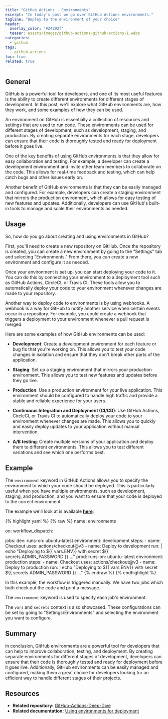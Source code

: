 ```yaml
---
title: "GitHub Actions - Environments"
excerpt: "In today's post we go over GitHub Actions environments."
tagline: "Deploy to the environment of your choice"
header:
  overlay_color: "#24292f"
  teaser: assets/images/github-actions/github-actions-1.webp
categories:
  - github
tags:
  - github-actions
toc: true
related: true
---
```


## General

GitHub is a powerful tool for developers, and one of its most useful features is the ability to create different environments for different stages of development. In this post, we'll explore what GitHub environments are, how they work, and some examples of how they can be used.

An environment on GitHub is essentially a collection of resources and settings that are used to run code. These environments can be used for different stages of development, such as development, staging, and production. By creating separate environments for each stage, developers can ensure that their code is thoroughly tested and ready for deployment before it goes live.

One of the key benefits of using GitHub environments is that they allow for easy collaboration and testing. For example, a developer can create a development environment and invite other team members to collaborate on the code. This allows for real-time feedback and testing, which can help catch bugs and other issues early on.

Another benefit of GitHub environments is that they can be easily managed and configured. For example, developers can create a staging environment that mirrors the production environment, which allows for easy testing of new features and updates. Additionally, developers can use GitHub's built-in tools to manage and scale their environments as needed.

## Usage

So, how do you go about creating and using environments in GitHub?

First, you'll need to create a new repository on GitHub. Once the repository is created, you can create a new environment by going to the "Settings" tab and selecting "Environments." From there, you can create a new environment and configure it as needed.

Once your environment is set up, you can start deploying your code to it. You can do this by connecting your environment to a deployment tool such as GitHub Actions, CircleCI, or Travis CI. These tools allow you to automatically deploy your code to your environment whenever changes are made to your repository.

Another way to deploy code to environments is by using webhooks. A webhook is a way for GitHub to notify another service when certain events occur in a repository. For example, you could create a webhook that triggers a deployment to your environment whenever a pull request is merged.

Here are some examples of how GitHub environments can be used:

- **Development**: Create a development environment for each feature or bug fix that you're working on. This allows you to test your code changes in isolation and ensure that they don't break other parts of the application.

- **Staging**: Set up a staging environment that mirrors your production environment. This allows you to test new features and updates before they go live.

- **Production**: Use a production environment for your live application. This environment should be configured to handle high traffic and provide a stable and reliable experience for your users.

- **Continuous Integration and Deployment (CI/CD)**: Use GitHub Actions, CircleCI, or Travis CI to automatically deploy your code to your environment whenever changes are made. This allows you to quickly and easily deploy updates to your application without manual intervention.

- **A/B testing**: Create multiple versions of your application and deploy them to different environments. This allows you to test different variations and see which one performs best.

## Example

The `environment` keyword in GitHub Actions allows you to specify the environment to which your code should be deployed. This is particularly useful when you have multiple environments, such as development, staging, and production, and you want to ensure that your code is deployed to the correct environment.

The example we'll look at is available [**here**](https://github.com/christosgalano/GitHub-Actions-Deep-Dive/blob/main/.github/workflows/environments.yaml):

{% highlight yaml %}
{% raw %}
name: environments

on:
  workflow_dispatch:

jobs:
  dev:
    runs-on: ubuntu-latest
    environment: development
    steps:
      - name: Checkout
        uses: actions/checkout@v3
      - name: Deploy to development
        run: |
          echo "Deploying to ${{ vars.ENV}} with secret ${{ secrets.ADMIN_PASSWORD }} ..."
  prod:
    runs-on: ubuntu-latest
    environment: production
    steps:
      - name: Checkout
        uses: actions/checkout@v3
      - name: Deploy to production
        run: |
          echo "Deploying to ${{ vars.ENV}} with secret ${{ secrets.ADMIN_PASSWORD }} ..."
{% endraw %}
{% endhighlight %}

In this example, the workflow is triggered manually. We have two jobs which both check out the code and print a message.

The `environment` keyword is used to specify each job's environment.

The `vars` and `secrets` context is also showcased. These configurations can be set by going to "Settings/Environments" and selecting the environment you want to configure.

## Summary

In conclusion, GitHub environments are a powerful tool for developers that can help to improve collaboration, testing, and deployment. By creating separate environments for different stages of development, developers can ensure that their code is thoroughly tested and ready for deployment before it goes live. Additionally, GitHub environments can be easily managed and configured, making them a great choice for developers looking for an efficient way to handle different stages of their projects.

## Resources

- **Related repository:** [GitHub-Actions-Deep-Dive](https://github.com/christosgalano/GitHub-Actions-Deep-Dive)
- **Related documentation:** [Using environments for deployment](https://docs.github.com/en/actions/deployment/targeting-different-environments/using-environments-for-deployment)
